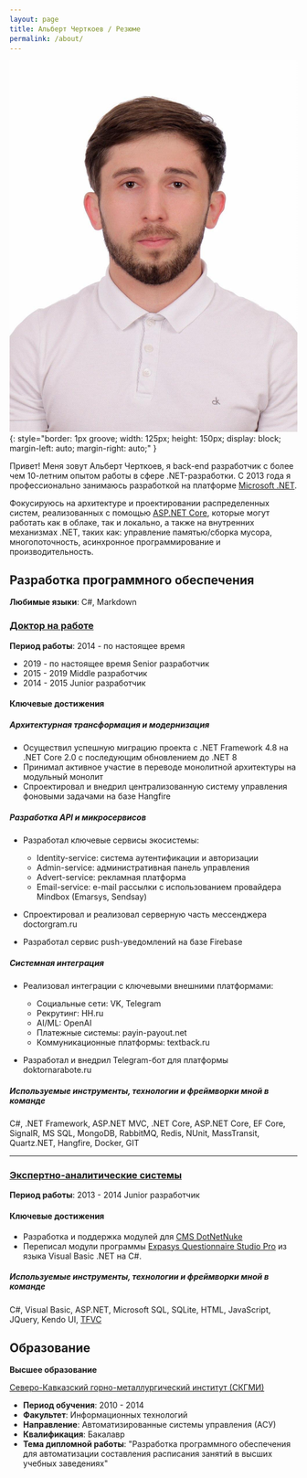 ```yaml
---
layout: page
title: Альберт Черткоев / Резюме
permalink: /about/
---
```


![Альберт Черткоев]( /images/Im.jpg){: style="border: 1px groove; width: 125px; height: 150px; display: block; margin-left: auto; margin-right: auto;" }

Привет! Меня зовут Альберт Черткоев, я back-end разработчик с более чем 10-летним опытом работы в сфере .NET-разработки. 
С 2013 года я профессионально занимаюсь разработкой на платформе [Microsoft .NET].

Фокусируюсь на архитектуре и проектировании распределенных систем, реализованных с помощью [ASP.NET Core], которые могут работать как в облаке, так и локально, а также на внутренних механизмах .NET, таких как: управление памятью/сборка мусора, многопоточность, асинхронное программирование и производительность.

## Разработка программного обеспечения

**Любимые языки**: C#, Markdown

### [Доктор на работе]

**Период работы**: 2014 - по настоящее время

- 2019 - по настоящее время Senior разработчик
- 2015 - 2019 Middle разработчик
- 2014 - 2015 Junior разработчик

#### **Ключевые достижения**

##### **Архитектурная трансформация и модернизация**

- Осуществил успешную миграцию проекта с .NET Framework 4.8 на .NET Core 2.0 с последующим обновлением до .NET 8
- Принимал активное участие в переводе монолитной архитектуры на модульный монолит
- Спроектировал и внедрил централизованную систему управления фоновыми задачами на базе Hangfire

##### **Разработка API и микросервисов**

- Разработал ключевые сервисы экосистемы:
    
    - Identity-service: система аутентификации и авторизации
    - Admin-service: административная панель управления
    - Advert-service: рекламная платформа
    - Email-service: e-mail рассылки с использованием провайдера Mindbox (Emarsys, Sendsay)
    
- Спроектировал и реализовал серверную часть мессенджера doctorgram.ru
- Разработал сервис push-уведомлений на базе Firebase

##### **Системная интеграция**

- Реализовал интеграции с ключевыми внешними платформами:
    
    - Социальные сети: VK, Telegram
    - Рекрутинг: HH.ru
    - AI/ML: OpenAI
    - Платежные системы: payin-payout.net
    - Коммуникационные платформы: textback.ru
    
- Разработал и внедрил Telegram-бот для платформы doktornarabote.ru

##### Используемые инструменты, технологии и фреймворки мной в команде

C#, .NET Framework, ASP.NET MVC, .NET Core, ASP.NET Core, EF Core, SignalR, MS SQL, MongoDB, RabbitMQ, Redis, NUnit, MassTransit, Quartz.NET, Hangfire, Docker, GIT

---

### [Экспертно-аналитические системы]

**Период работы**: 2013 - 2014 Junior разработчик

#### Ключевые достижения
- Разработка и поддержка модулей для [CMS DotNetNuke]
- Переписал модули программы [Expasys Questionnaire Studio Pro] из
языка Visual Basic .NET на С#.

##### Используемые инструменты, технологии и фреймворки мной в команде
C#, Visual Basic, ASP.NET, Microsoft SQL, SQLite, HTML, JavaScript,
JQuery, Kendo UI, [TFVC]

## Образование

**Высшее образование**

[Северо-Кавказский горно-металлургический институт (СКГМИ)]

- **Период обучения**: 2010 - 2014
- **Факультет**: Информационных технологий
- **Направление**: Автоматизированные системы управления (АСУ)
- **Квалификация**: Бакалавр
- **Тема дипломной работы**: "Разработка программного обеспечения для автоматизации составления расписания занятий в высших учебных заведениях"


[Microsoft .NET]: https://dotnet.microsoft.com

[ASP.NET Core]: https://docs.microsoft.com/en-us/aspnet/core/

[Доктор на работе]: https://doktornarabote.ru/

[Экспертно-аналитические системы]: https://expasys.ru/

[CMS DotNetNuke]: https://www.dnnsoftware.com/

[Expasys Questionnaire Studio Pro]: https://expasys.ru/solutions/expasys-questionnaire-studio-pro

[TFVC]: (https://learn.microsoft.com/en-us/azure/devops/repos/tfvc/what-is-tfvc?view=azure-devops)

[Северо-Кавказский горно-металлургический институт (СКГМИ)]: (https://www.skgmi-gtu.ru/){:target="_blank"} 